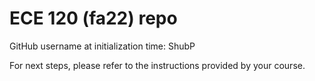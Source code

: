 # ECE 120 (fa22) repo

GitHub username at initialization time: ShubP

For next steps, please refer to the instructions provided by your course.
